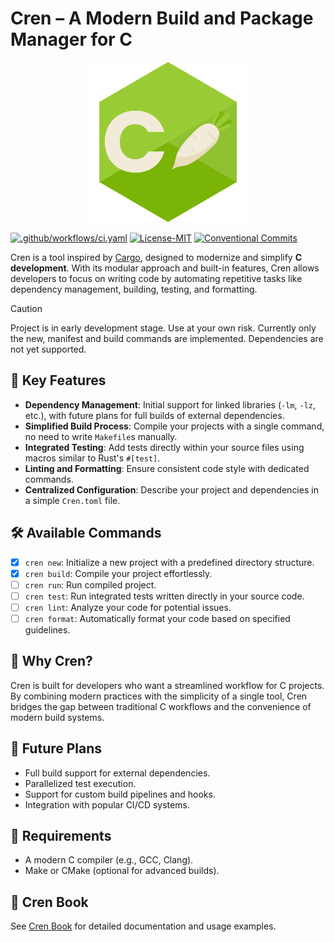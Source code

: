 # Cren – A Modern Build and Package Manager for C

<p align="center">
  <img src="./doc/cren.png" alt="cren logo" width="256" />
</p>

[![.github/workflows/ci.yaml](https://github.com/veeso/cren/actions/workflows/ci.yaml/badge.svg)](https://github.com/veeso/cren/actions/workflows/ci.yaml)
[![License-MIT](https://img.shields.io/badge/License-MIT-teal.svg)](https://opensource.org/licenses/MIT)
[![Conventional Commits](https://img.shields.io/badge/Conventional%20Commits-1.0.0-%23FE5196?logo=conventionalcommits&logoColor=white)](https://conventionalcommits.org)

Cren is a tool inspired by [Cargo](https://doc.rust-lang.org/cargo/), designed to modernize and simplify **C development**. With its modular approach and built-in features, Cren allows developers to focus on writing code by automating repetitive tasks like dependency management, building, testing, and formatting.

> [!CAUTION]
> Project is in early development stage. Use at your own risk.
> Currently only the new, manifest and build commands are implemented.
> Dependencies are not yet supported.

## 🚀 Key Features

- **Dependency Management**: Initial support for linked libraries (`-lm`, `-lz`, etc.), with future plans for full builds of external dependencies.
- **Simplified Build Process**: Compile your projects with a single command, no need to write `Makefile`s manually.
- **Integrated Testing**: Add tests directly within your source files using macros similar to Rust's `#[test]`.
- **Linting and Formatting**: Ensure consistent code style with dedicated commands.
- **Centralized Configuration**: Describe your project and dependencies in a simple `Cren.toml` file.

## 🛠️ Available Commands

- [x] `cren new`: Initialize a new project with a predefined directory structure.
- [x] `cren build`: Compile your project effortlessly.
- [ ] `cren run`: Run compiled project.
- [ ] `cren test`: Run integrated tests written directly in your source code.
- [ ] `cren lint`: Analyze your code for potential issues.
- [ ] `cren format`: Automatically format your code based on specified guidelines.

## 🎯 Why Cren?

Cren is built for developers who want a streamlined workflow for C projects. By combining modern practices with the simplicity of a single tool, Cren bridges the gap between traditional C workflows and the convenience of modern build systems.

## 🔮 Future Plans

- Full build support for external dependencies.
- Parallelized test execution.
- Support for custom build pipelines and hooks.
- Integration with popular CI/CD systems.

## 🛑 Requirements

- A modern C compiler (e.g., GCC, Clang).
- Make or CMake (optional for advanced builds).

## 🌟 Cren Book

See [Cren Book](./doc/index.md) for detailed documentation and usage examples.
